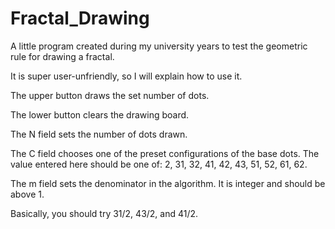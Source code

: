 # Fractal_Drawing
A little program created during my university years to test the geometric rule for drawing a fractal.

It is super user-unfriendly, so I will explain how to use it.

The upper button draws the set number of dots.

The lower button clears the drawing board.

The N field sets the number of dots drawn.

The C field chooses one of the preset configurations of the base dots. The value entered here should be one of: 2, 31, 32, 41, 42, 43, 51, 52, 61, 62.

The m field sets the denominator in the algorithm. It is integer and should be above 1.

Basically, you should try 31/2, 43/2, and 41/2.
